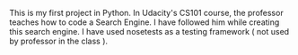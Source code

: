 This is my first project in Python. 
In Udacity's CS101 course, the professor teaches how to code a Search Engine. 
I have followed him while creating this search engine. 
I have used nosetests as a testing framework ( not used by professor in the class ).